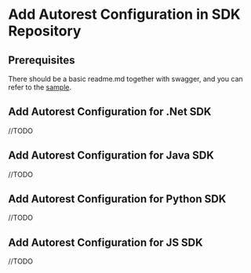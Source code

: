 # Add Autorest Configuration in SDK Repository

## Prerequisites
There should be a basic readme.md together with swagger, and you can refer to the [sample](../samplefiles-dp).

## Add Autorest Configuration for .Net SDK
//TODO

## Add Autorest Configuration for Java SDK
//TODO

## Add Autorest Configuration for Python SDK
//TODO

## Add Autorest Configuration for JS SDK
//TODO